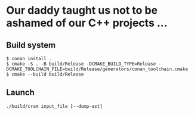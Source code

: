 # Our daddy taught us not to be ashamed of our C++ projects ...

## Build system

```
$ conan install .
$ cmake -S . -B build/Release -DCMAKE_BUILD_TYPE=Release -DCMAKE_TOOLCHAIN_FILE=build/Release/generators/conan_toolchain.cmake
$ cmake --build build/Release
```

## Launch
```
./build/cram input_file [--dump-ast]
```

